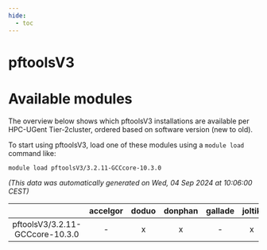 ```yaml
---
hide:
  - toc
---
```


pftoolsV3
=========

# Available modules


The overview below shows which pftoolsV3 installations are available per HPC-UGent Tier-2cluster, ordered based on software version (new to old).

To start using pftoolsV3, load one of these modules using a `module load` command like:

```shell
module load pftoolsV3/3.2.11-GCCcore-10.3.0
```

*(This data was automatically generated on Wed, 04 Sep 2024 at 10:06:00 CEST)*  

| |accelgor|doduo|donphan|gallade|joltik|shinx|skitty|
| :---: | :---: | :---: | :---: | :---: | :---: | :---: | :---: |
|pftoolsV3/3.2.11-GCCcore-10.3.0|-|x|x|-|x|-|x|
